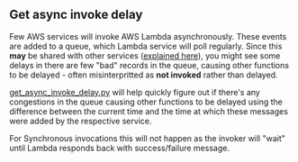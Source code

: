 ## Get async invoke delay

Few AWS services will invoke AWS Lambda asynchronously. These events are added to a queue, which Lambda service will poll regularly. Since this **may** be shared with other services ([explained here](https://youtu.be/QNnMpoD4RHM?t=1736)), you might see some delays in there are few "bad" records in the queue, causing other functions to be delayed - often misinterpritted as **not invoked** rather than delayed.

[get_async_invoke_delay.py](get_async_invoke_delay.py) will help quickly figure out if there's any congestions in the queue causing other functions to be delayed using the difference between the current time and the time at which these messages were added by the respective service.

For Synchronous invocations this will not happen as the invoker will "wait" until Lambda responds back with success/failure message.
